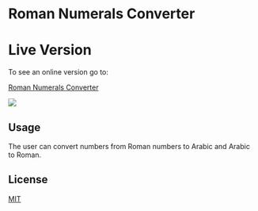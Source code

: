 ﻿# Roman Numerals Converter

# Live Version

To see an online version go to:

[Roman Numerals Converter](https://nameless-lake-09939.herokuapp.com/)

![]((rnc_home.jpg))

## Usage

The user can convert numbers from Roman numbers to Arabic and Arabic to Roman. 

## License
[MIT](https://choosealicense.com/licenses/mit/)